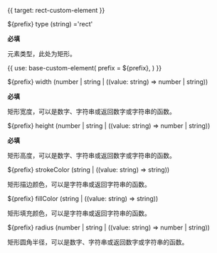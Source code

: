 {{ target: rect-custom-element }}

${prefix} type (string) ='rect'

**必填**

元素类型，此处为矩形。

{{ use: base-custom-element(
    prefix = ${prefix},
) }}

${prefix} width (number | string | ((value: string) => number | string))

**必填**

矩形宽度，可以是数字、字符串或返回数字或字符串的函数。

${prefix} height (number | string | ((value: string) => number | string))

**必填**

矩形高度，可以是数字、字符串或返回数字或字符串的函数。

${prefix} strokeColor (string | ((value: string) => string))

矩形描边颜色，可以是字符串或返回字符串的函数。

${prefix} fillColor (string | ((value: string) => string))

矩形填充颜色，可以是字符串或返回字符串的函数。

${prefix} radius (number | string | ((value: string) => number | string))

矩形圆角半径，可以是数字、字符串或返回数字或字符串的函数。